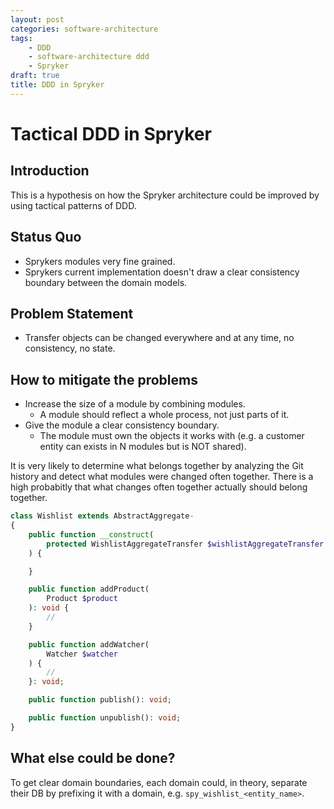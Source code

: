 ```yaml
---
layout: post
categories: software-architecture
tags:
    - DDD
    - software-architecture ddd
    - Spryker
draft: true
title: DDD in Spryker
---
```


# Tactical DDD in Spryker

## Introduction

This is a hypothesis on how the Spryker architecture could be improved by using tactical patterns of DDD.

## Status Quo

* Sprykers modules very fine grained.
* Sprykers current implementation doesn't draw a clear consistency boundary between the domain models.

## Problem Statement

* Transfer objects can be changed everywhere and at any time, no consistency, no state.

## How to mitigate the problems

* Increase the size of a module by combining modules.
  * A module should reflect a whole process, not just parts of it.
* Give the module a clear consistency boundary.
  * The module must own the objects it works with (e.g. a customer entity can exists in N modules but is NOT shared).

It is very likely to determine what belongs together by analyzing the Git history and detect what modules were changed often together. There is a high probabitly that what changes often together actually should belong together.

```php
class Wishlist extends AbstractAggregate-
{
    public function __construct(
        protected WishlistAggregateTransfer $wishlistAggregateTransfer
    ) {

    }

    public function addProduct(
        Product $product
    ): void {
        //
    }

    public function addWatcher(
        Watcher $watcher
    ) {
        //
    }: void;

    public function publish(): void;

    public function unpublish(): void;
}
```

## What else could be done?

To get clear domain boundaries, each domain could, in theory, separate their DB by prefixing it with a domain, e.g.  `spy_wishlist_<entity_name>`.
